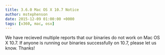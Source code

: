 ```yaml
---
title: 3.6.0 Mac OS X 10.7 Notice
author: mstephenson
date: 2015-12-09 01:00:00 +0000
tags: [v360, mac, osx]
---
```

We have recieved multiple reports that our binaries do not work on Mac OS X 10.7.  If anyone is running our binaries successfully on 10.7, please let us know.  Thanks!
